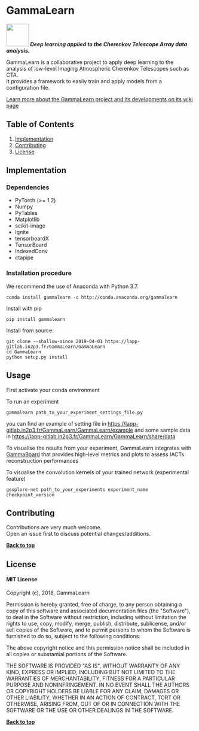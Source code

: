 # GammaLearn

<p align="left">
<img src="/uploads/0459275ca64b3cc5132ffddc1e14a16a/glearn.png" width="60px" >
<b><i>Deep learning applied to the Cherenkov Telescope Array data analysis.</b></i>
</p>

GammaLearn is a collaborative project to apply deep learning to the analysis of low-level Imaging Atmospheric Cherenkov Telescopes such as CTA.    
It provides a framework to easily train and apply models from a configuration file.

[Learn more about the GammaLearn project and its developments on its wiki page](https://gitlab.lapp.in2p3.fr/GammaLearn/GammaLearn/wikis/home)


## Table of Contents

1. [Implementation](#implementation)
1. [Contributing](#contributing)
1. [License](#license)


## Implementation

### Dependencies

- PyTorch (>= 1.2)
- Numpy
- PyTables
- Matplotlib
- scikit-image
- Ignite
- tensorboardX
- TensorBoard
- IndexedConv
- ctapipe

### Installation procedure

We recommend the use of Anaconda with Python 3.7. 
```
conda install gammalearn -c http://conda.anaconda.org/gammalearn
```

Install with pip
```
pip install gammalearn
```

Install from source:
```
git clone --shallow-since 2019-04-01 https://lapp-gitlab.in2p3.fr/GammaLearn/GammaLearn
cd GammaLearn
python setup.py install
```


## Usage
First activate your conda environment

To run an experiment
```
gammalearn path_to_your_experiment_settings_file.py
```
you can find an example of setting file in https://lapp-gitlab.in2p3.fr/GammaLearn/GammaLearn/example and some sample data in https://lapp-gitlab.in2p3.fr/GammaLearn/GammaLearn/share/data

To visualise the results from your experiment, GammaLearn integrates with
[GammaBoard](https://github.com/vuillaut/ctaplot) that provides high-level metrics and plots to assess IACTs reconstruction performances

To visualise the convolution kernels of your trained network (experimental feature)
```
gexplore-net path_to_your_experiments experiment_name checkpoint_version
```


## Contributing
Contributions are very much welcome.   
Open an issue first to discuss potential changes/additions.

**[Back to top](#table-of-contents)**

## License

#### MIT License


Copyright (c), 2018, GammaLearn

Permission is hereby granted, free of charge, to any person obtaining a copy
of this software and associated documentation files (the "Software"), to deal
in the Software without restriction, including without limitation the rights
to use, copy, modify, merge, publish, distribute, sublicense, and/or sell
copies of the Software, and to permit persons to whom the Software is
furnished to do so, subject to the following conditions:

The above copyright notice and this permission notice shall be included in all
copies or substantial portions of the Software.

THE SOFTWARE IS PROVIDED "AS IS", WITHOUT WARRANTY OF ANY KIND, EXPRESS OR
IMPLIED, INCLUDING BUT NOT LIMITED TO THE WARRANTIES OF MERCHANTABILITY,
FITNESS FOR A PARTICULAR PURPOSE AND NONINFRINGEMENT. IN NO EVENT SHALL THE
AUTHORS OR COPYRIGHT HOLDERS BE LIABLE FOR ANY CLAIM, DAMAGES OR OTHER
LIABILITY, WHETHER IN AN ACTION OF CONTRACT, TORT OR OTHERWISE, ARISING FROM,
OUT OF OR IN CONNECTION WITH THE SOFTWARE OR THE USE OR OTHER DEALINGS IN THE
SOFTWARE.


**[Back to top](#table-of-contents)**
